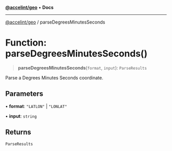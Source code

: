 <!-- Copyright 2025 Hypergiant Galactic Systems Inc. All rights reserved.
This file is licensed to you under the Apache License, Version 2.0 (the "License");
you may not use this file except in compliance with the License. You may obtain a copy
of the License at https://www.apache.org/licenses/LICENSE-2.0
Unless required by applicable law or agreed to in writing, software distributed under
the License is distributed on an "AS IS" BASIS, WITHOUT WARRANTIES OR REPRESENTATIONS
OF ANY KIND, either express or implied. See the License for the specific language
governing permissions and limitations under the License. -->

[**@accelint/geo**](../README.md) • **Docs**

***

[@accelint/geo](../README.md) / parseDegreesMinutesSeconds

# Function: parseDegreesMinutesSeconds()

> **parseDegreesMinutesSeconds**(`format`, `input`): `ParseResults`

Parse a Degrees Minutes Seconds coordinate.

## Parameters

• **format**: `"LATLON"` \| `"LONLAT"`

• **input**: `string`

## Returns

`ParseResults`
